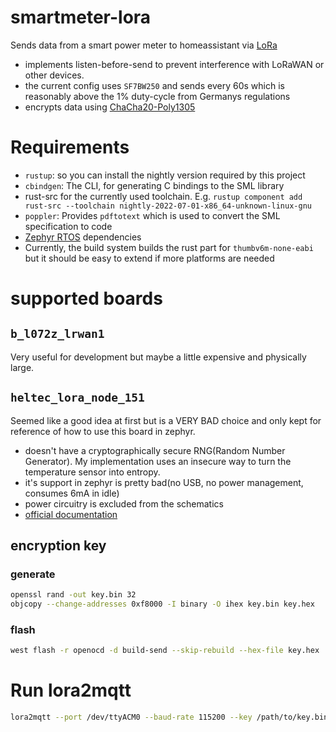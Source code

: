 # smartmeter-lora
Sends data from a smart power meter to homeassistant via [LoRa](https://en.wikipedia.org/wiki/LoRa)

- implements listen-before-send to prevent interference with LoRaWAN or other devices.
- the current config uses `SF7BW250` and sends every 60s which is reasonably above
  the 1% duty-cycle from Germanys regulations
- encrypts data using [ChaCha20-Poly1305](https://en.wikipedia.org/wiki/ChaCha20-Poly1305)

# Requirements
- `rustup`: so you can install the nightly version required by this project
- `cbindgen`: The CLI, for generating C bindings to the SML library
- rust-src for the currently used toolchain. E.g. `rustup component add rust-src --toolchain nightly-2022-07-01-x86_64-unknown-linux-gnu`
- `poppler`: Provides `pdftotext` which is used to convert the SML specification to code
- [Zephyr RTOS](https://docs.zephyrproject.org/3.1.0/develop/getting_started/index.html) dependencies
- Currently, the build system builds the rust part for `thumbv6m-none-eabi`
  but it should be easy to extend if more platforms are needed

# supported boards
## `b_l072z_lrwan1`
Very useful for development but maybe a little expensive and physically large.

## `heltec_lora_node_151`
Seemed like a good idea at first but is a VERY BAD choice and only kept for
reference of how to use this board in zephyr.
- doesn't have a cryptographically secure RNG(Random Number Generator).
  My implementation uses an insecure way to turn the temperature sensor into entropy.
- it's support in zephyr is pretty bad(no USB, no power management, consumes 6mA in idle)
- power circuitry is excluded from the schematics
- [official documentation](https://heltec-automation-docs.readthedocs.io/en/latest/stm32/lora_node_151/index.html)

## encryption key
### generate
```bash
openssl rand -out key.bin 32
objcopy --change-addresses 0xf8000 -I binary -O ihex key.bin key.hex
```

### flash
```bash
west flash -r openocd -d build-send --skip-rebuild --hex-file key.hex
```

# Run lora2mqtt
```bash
lora2mqtt --port /dev/ttyACM0 --baud-rate 115200 --key /path/to/key.bin --mqtt-uri "tcp://127.0.0.1:1883"
```

